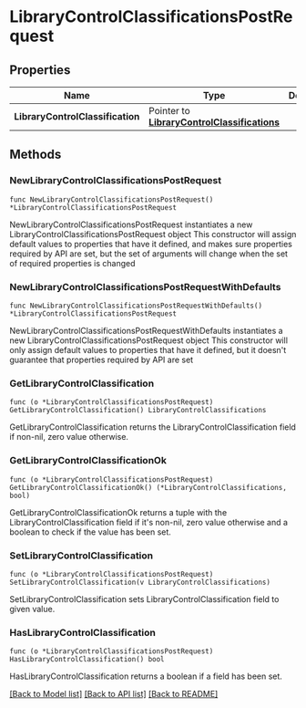 # LibraryControlClassificationsPostRequest

## Properties

Name | Type | Description | Notes
------------ | ------------- | ------------- | -------------
**LibraryControlClassification** | Pointer to [**LibraryControlClassifications**](LibraryControlClassifications.md) |  | [optional] 

## Methods

### NewLibraryControlClassificationsPostRequest

`func NewLibraryControlClassificationsPostRequest() *LibraryControlClassificationsPostRequest`

NewLibraryControlClassificationsPostRequest instantiates a new LibraryControlClassificationsPostRequest object
This constructor will assign default values to properties that have it defined,
and makes sure properties required by API are set, but the set of arguments
will change when the set of required properties is changed

### NewLibraryControlClassificationsPostRequestWithDefaults

`func NewLibraryControlClassificationsPostRequestWithDefaults() *LibraryControlClassificationsPostRequest`

NewLibraryControlClassificationsPostRequestWithDefaults instantiates a new LibraryControlClassificationsPostRequest object
This constructor will only assign default values to properties that have it defined,
but it doesn't guarantee that properties required by API are set

### GetLibraryControlClassification

`func (o *LibraryControlClassificationsPostRequest) GetLibraryControlClassification() LibraryControlClassifications`

GetLibraryControlClassification returns the LibraryControlClassification field if non-nil, zero value otherwise.

### GetLibraryControlClassificationOk

`func (o *LibraryControlClassificationsPostRequest) GetLibraryControlClassificationOk() (*LibraryControlClassifications, bool)`

GetLibraryControlClassificationOk returns a tuple with the LibraryControlClassification field if it's non-nil, zero value otherwise
and a boolean to check if the value has been set.

### SetLibraryControlClassification

`func (o *LibraryControlClassificationsPostRequest) SetLibraryControlClassification(v LibraryControlClassifications)`

SetLibraryControlClassification sets LibraryControlClassification field to given value.

### HasLibraryControlClassification

`func (o *LibraryControlClassificationsPostRequest) HasLibraryControlClassification() bool`

HasLibraryControlClassification returns a boolean if a field has been set.


[[Back to Model list]](../README.md#documentation-for-models) [[Back to API list]](../README.md#documentation-for-api-endpoints) [[Back to README]](../README.md)


